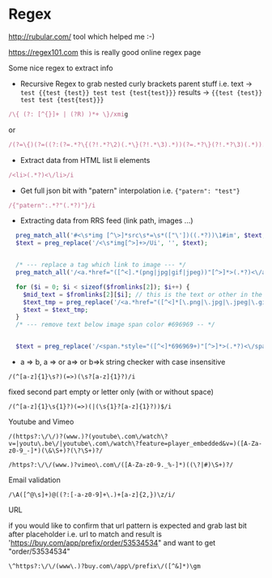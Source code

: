 Regex 
=====
http://rubular.com/ tool which helped me :-)

https://regex101.com this is really good online regex page

Some nice regex to extract info

+ Recursive Regex to grab nested curly brackets parent stuff i.e. 
text -> `test {{test {test}} test test {test{test}}}` 
results -> `{{test {test}} test test {test{test}}}`
```ruby
/\{ (?: [^{}]+ | (?R) )*+ \}/xmig
```
or
```ruby
/(?=\{)(?=((?:(?=.*?\{(?!.*?\2)(.*\}(?!.*\3).*))(?=.*?\}(?!.*?\3)(.*)).)+?.*?(?=\2)[^{]*(?=\3$)))/xmig
```


+ Extract data from HTML list li elements
```ruby
/<li>(.*?)<\/li>/i
```

+ Get full json bit with "patern" interpolation i.e. `{"patern": "test"}`
```ruby
/{"patern":.*?"(.*?)"}/i

```

+ Extracting data from RRS feed (link path, images ...)
```php
  preg_match_all('#<\s*img [^\>]*src\s*=\s*(["\'])((.*?))\1#im', $text, $fromimg);
  $text = preg_replace('/<\s*img[^>]+>/Ui', '', $text);


  /* --- replace a tag which link to image --- */
  preg_match_all('/<a.*href="([^<].*(png|jpg|gif|jpeg))"[^>]*>(.*?)<\/a>/im', $text, $fromlinks);

  for ($i = 0; $i < sizeof($fromlinks[2]); $i++) {
    $mid_text = $fromlinks[2][$i]; // this is the text or other in the middle of link which link to image
    $text_tmp = preg_replace('/<a.*href="([^<]*[\.png|\.jpg|\.jpeg|\.gif]+)"[^>]*>(.*?)<\/a>/im', $mid_text, $text, 1);
    $text = $text_tmp;
  }
  /* --- remove text below image span color #696969 -- */


  $text = preg_replace('/<span.*style="([^<]*696969+)"[^>]*>(.*?)<\/span>/im', "", $text);
```

+ a => b, a => or a=> or b=>k string checker with case insensitive

```
/(^[a-z]{1}\s?)(=>)(\s?[a-z]{1}?)/i
```
fixed second part empty or letter only (with or without space)

```
/(^[a-z]{1}\s{1}?)(=>)(|(\s{1}?[a-z]{1}?))$/i
```

Youtube and Vimeo 

```
/(https?:\/\/)?(www.)?(youtube\.com\/watch\?v=|youtu\.be\/|youtube\.com\/watch\?feature=player_embedded&v=)([A-Za-z0-9_-]*)(\&\S+)?(\?\S+)?/
```

```
/https?:\/\/(www.)?vimeo\.com\/([A-Za-z0-9._%-]*)((\?|#)\S+)?/
```

Email validation
```
/\A([^@\s]+)@((?:[-a-z0-9]+\.)+[a-z]{2,})\z/i/
```


URL 

if you would like to confirm that url pattern is expected and grab last bit after placeholder 
i.e. url to match and result is 'https://buy.com/app/prefix/order/53534534" and want to get "order/53534534"
```
\^https?:\/\/(www\.)?buy.com\/app\/prefix\/([^&]*)\gm

```

